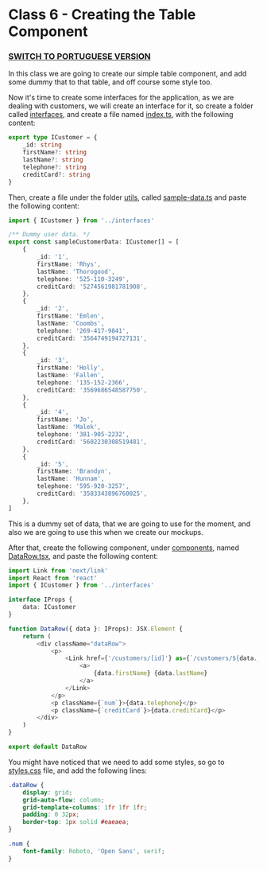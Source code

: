 # Class 6 - Creating the Table Component

### [SWITCH TO PORTUGUESE VERSION](./PT.md)

In this class we are going to create our simple table component,
and add some dummy that to that table, and off course some style too.

Now it's time to create some interfaces for the application, as we are dealing with customers,
we will create an interface for it, so create a folder called [interfaces](interfaces), and create a
file named [index.ts](interfaces/index.ts), with the following content:
```typescript
export type ICustomer = {
    _id: string
    firstName?: string
    lastName?: string
    telephone?: string
    creditCard?: string
}

```

Then, create a file under the folder [utils](utils), called [sample-data.ts](utils/sample-data.ts)
and paste the following content:

```typescript jsx
import { ICustomer } from '../interfaces'

/** Dummy user data. */
export const sampleCustomerData: ICustomer[] = [
    {
        _id: '1',
        firstName: 'Rhys',
        lastName: 'Thorogood',
        telephone: '525-110-3249',
        creditCard: '5274561981781908',
    },
    {
        _id: '2',
        firstName: 'Emlen',
        lastName: 'Coombs',
        telephone: '269-417-9841',
        creditCard: '3564749194727131',
    },
    {
        _id: '3',
        firstName: 'Holly',
        lastName: 'Fallen',
        telephone: '135-152-2366',
        creditCard: '3569686548587750',
    },
    {
        _id: '4',
        firstName: 'Jo',
        lastName: 'Malek',
        telephone: '381-905-2232',
        creditCard: '5602230308519481',
    },
    {
        _id: '5',
        firstName: 'Brandyn',
        lastName: 'Hunnam',
        telephone: '595-920-3257',
        creditCard: '3583343896760025',
    },
]

```

This is a dummy set of data, that we are going to use for the moment, and also 
we are going to use this when we create our mockups.

After that, create the following component, under [components](components), named
[DataRow.tsx](components/DataRow.tsx), and paste the following content:

```typescript jsx
import Link from 'next/link'
import React from 'react'
import { ICustomer } from '../interfaces'

interface IProps {
    data: ICustomer
}

function DataRow({ data }: IProps): JSX.Element {
    return (
        <div className="dataRow">
            <p>
                <Link href={'/customers/[id]'} as={`/customers/${data._id}`}>
                    <a>
                        {data.firstName} {data.lastName}
                    </a>
                </Link>
            </p>
            <p className={`num`}>{data.telephone}</p>
            <p className={`creditCard`}>{data.creditCard}</p>
        </div>
    )
}

export default DataRow

```

You might have noticed that we need to add some styles, so go to [styles.css](styles.css) file,
and add the following lines:

```css
.dataRow {
    display: grid;
    grid-auto-flow: column;
    grid-template-columns: 1fr 1fr 1fr;
    padding: 0 32px;
    border-top: 1px solid #eaeaea;
}

.num {
    font-family: Roboto, 'Open Sans', serif;
}

```
